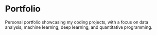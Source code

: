 # Portfolio
Personal portfolio showcasing my coding projects, with a focus on data analysis, machine learning, deep learning, and quantitative programming.
